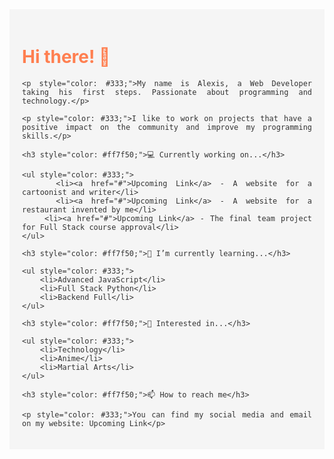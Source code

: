 <div style="text-align: justify; background-color: #f5f5f5; color: #333; padding: 20px;">
    <h1 style="color: #ff7f50;">Hi there! 👋</h1>

    <p style="color: #333;">My name is Alexis, a Web Developer taking his first steps. Passionate about programming and technology.</p>

    <p style="color: #333;">I like to work on projects that have a positive impact on the community and improve my programming skills.</p>

    <h3 style="color: #ff7f50;">💻 Currently working on...</h3>

    <ul style="color: #333;">
        <li><a href="#">Upcoming Link</a> - A website for a cartoonist and writer</li>
        <li><a href="#">Upcoming Link</a> - A website for a restaurant invented by me</li>
        <li><a href="#">Upcoming Link</a> - The final team project for Full Stack course approval</li>
    </ul>

    <h3 style="color: #ff7f50;">🌱 I’m currently learning...</h3>

    <ul style="color: #333;">
        <li>Advanced JavaScript</li>
        <li>Full Stack Python</li>
        <li>Backend Full</li>
    </ul>

    <h3 style="color: #ff7f50;">💬 Interested in...</h3>

    <ul style="color: #333;">
        <li>Technology</li>
        <li>Anime</li>
        <li>Martial Arts</li>
    </ul>

    <h3 style="color: #ff7f50;">📫 How to reach me</h3>

    <p style="color: #333;">You can find my social media and email on my website: Upcoming Link</p>
</div>
